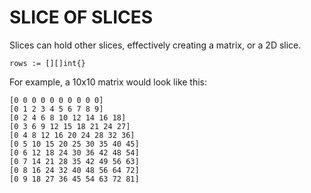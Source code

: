 # SLICE OF SLICES

Slices can hold other slices, effectively creating a matrix, or a 2D slice.

    rows := [][]int{}

For example, a 10x10 matrix would look like this:

```
[0 0 0 0 0 0 0 0 0 0]
[0 1 2 3 4 5 6 7 8 9]
[0 2 4 6 8 10 12 14 16 18]
[0 3 6 9 12 15 18 21 24 27]
[0 4 8 12 16 20 24 28 32 36]
[0 5 10 15 20 25 30 35 40 45]
[0 6 12 18 24 30 36 42 48 54]
[0 7 14 21 28 35 42 49 56 63]
[0 8 16 24 32 40 48 56 64 72]
[0 9 18 27 36 45 54 63 72 81]
```
